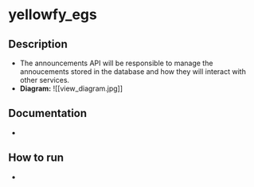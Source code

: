 # yellowfy_egs
## Description
- The announcements API will be responsible to manage the annoucements stored in the database and how they will interact with other services.
- **Diagram:** ![[view_diagram.jpg]]

## Documentation
-

## How to run
-
